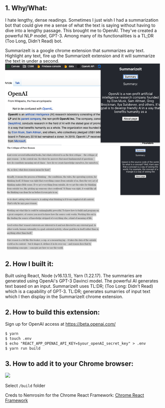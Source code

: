 ## 1. Why/What:
I hate lengthy, dense readings. Sometimes I just wish I had a summarization bot that could give me a sense of what the text is saying without having to dive into a lengthy passage. This brought me to OpenAI. They've created a powerful NLP model, GPT-3. Among many of its functionalities is a TL;DR (Too Long, Didn't Read) bot.

SummarizeIt is a google chrome extension that summarizes any text. Highlight any text, fire up the SummarizeIt extension and it will summarize the text in under a second. 
![](./assets/readme/ex1.png)
![](./assets/readme/ex2.png)
## 2. How I built it:

Built using React, Node (v16.13.1), Yarn (1.22.17). The summaries are generated using OpenAi's GPT-3 Davinci model. The powerful AI generates text based on an input. SummarizeIt uses TL:DR; (Too Long: Didn't Read) which is a capability of GPT-3. TL:DR; generates sumarries of input text which I then display in the SummarizeIt chrome extension.

## 2. How to build this extension:
Sign up for OpenAI access at https://beta.openai.com/

```
$ yarn
$ touch .env
$ echo "REACT_APP_OPENAI_API_KEY=$your_openAI_secret_key" > .env
$ yarn run build
```

## 3. How to add it to your Chrome browser:

![](./assets/readme/2020-12-04_15-18-20.jpg)

Select `/build` folder

Creds to Nemrosim for the Chrome React Framework:
[Chrome React Framework](https://github.com/nemrosim/chrome-react-extension-example)



